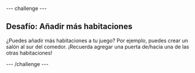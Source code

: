\--- challenge \---

## Desafío: Añadir más habitaciones

¿Puedes añadir más habitaciones a tu juego? Por ejemplo, puedes crear un salón al sur del comedor. ¡Recuerda agregar una puerta de/hacia una de las otras habitaciones!

\--- /challenge \---